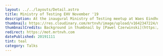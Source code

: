 ```yaml
---
layout: ../../layouts/Detail.astro
title: Ministry of Testing EHV November '19
description: At the inaugural Ministry of Testing meetup at Waes Eindhoven NL, I had the oppurtunity to show how OpenAPI can harden your front-end testing capabilities.
thumbnail: https://res.cloudinary.com/mrtnvh/image/upload/v1642347224/mrtnvh.com/ministry-of-testing-eindhoven.jpg
thumbnailCredits: Background in thumbnail by [Pawel Czerwinski](https://unsplash.com/@pawel_czerwinski?utm_source=unsplash&utm_medium=referral&utm_content=creditCopyText) on [Unsplash](https://unsplash.com/@pawel_czerwinski?utm_source=unsplash&utm_medium=referral&utm_content=creditCopyText)
redirect: https://mot.mrtnvh.com
datePublished: 20191111
tint: teal
category: Talks
---
```

